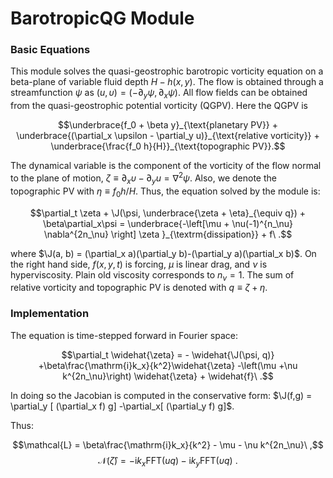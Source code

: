 # BarotropicQG Module

```math
\newcommand{\J}{\mathsf{J}}
```

### Basic Equations

This module solves the quasi-geostrophic barotropic vorticity equation on a
beta-plane of variable fluid depth $H-h(x,y)$. The flow is obtained through a
streamfunction $\psi$ as $(u, \upsilon) = (-\partial_y\psi, \partial_x\psi)$. All flow
fields can be obtained from the quasi-geostrophic potential vorticity (QGPV).
Here the QGPV is

$$\underbrace{f_0 + \beta y}_{\text{planetary PV}} + \underbrace{(\partial_x \upsilon
	- \partial_y u)}_{\text{relative vorticity}} +
	\underbrace{\frac{f_0 h}{H}}_{\text{topographic PV}}.$$

The dynamical variable is the component of the vorticity of the flow normal to
the plane of motion, $\zeta\equiv \partial_x \upsilon- \partial_y u = \nabla^2\psi$.
Also, we denote the topographic PV with $\eta\equiv f_0 h/H$. Thus, the
equation solved by the module is:

$$\partial_t \zeta + \J(\psi, \underbrace{\zeta + \eta}_{\equiv q}) +
\beta\partial_x\psi = \underbrace{-\left[\mu + \nu(-1)^{n_\nu} \nabla^{2n_\nu}
\right] \zeta }_{\textrm{dissipation}} + f\ .$$

where $\J(a, b) = (\partial_x a)(\partial_y b)-(\partial_y a)(\partial_x b)$. On
the right hand side, $f(x,y,t)$ is forcing, $\mu$ is linear drag, and $\nu$ is
hyperviscosity. Plain old viscosity corresponds to $n_{\nu}=1$. The sum of
relative vorticity and topographic PV is denoted with $q\equiv\zeta+\eta$.

### Implementation

The equation is time-stepped forward in Fourier space:

$$\partial_t \widehat{\zeta} = - \widehat{\J(\psi, q)} +\beta\frac{\mathrm{i}k_x}{k^2}\widehat{\zeta} -\left(\mu
+\nu k^{2n_\nu}\right) \widehat{\zeta}  + \widehat{f}\ .$$

In doing so the Jacobian is computed in the conservative form: $\J(f,g) =
\partial_y [ (\partial_x f) g] -\partial_x[ (\partial_y f) g]$.

Thus:

$$\mathcal{L} = \beta\frac{\mathrm{i}k_x}{k^2} - \mu - \nu k^{2n_\nu}\ ,$$
$$\mathcal{N}(\widehat{\zeta}) = - \mathrm{i}k_x \mathrm{FFT}(u q)-
	\mathrm{i}k_y \mathrm{FFT}(\upsilon q)\ .$$
